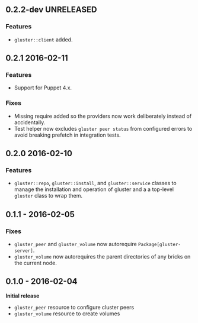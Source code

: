 ## 0.2.2-dev UNRELEASED

### Features
* `gluster::client` added.

## 0.2.1 2016-02-11

### Features
* Support for Puppet 4.x.

### Fixes
* Missing require added so the providers now work deliberately instead of
  accidentally.
* Test helper now excludes `gluster peer status` from configured errors to
  avoid breaking prefetch in integration tests.

## 0.2.0 2016-02-10

### Features
* `gluster::repo`, `gluster::install`, and `gluster::service` classes to manage
  the installation and operation of gluster and a a top-level `gluster` class
  to wrap them.

## 0.1.1 - 2016-02-05

### Fixes
* `gluster_peer` and `gluster_volume` now autorequire `Package[gluster-server]`.
* `gluster_volume` now autorequires the parent directories of any bricks on the
  current node.

## 0.1.0 - 2016-02-04
**Initial release**
* `gluster_peer` resource to configure cluster peers
* `gluster_volume` resource to create volumes
